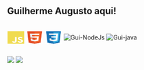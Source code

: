 ## Guilherme Augusto aqui!

<!-- <div align="center">
  <a href="https://github.com/GuilhermeAugustoSantana">
  <img height="180em" src="guilherme-augusto-santana-git-main-guilhermeaugustosantana.vercel.app
/api?username=GuilhermeAugustoSantana&show_icons=true&theme=tokyonight&include_all_commits=true&count_private=true"/>
  <img height="180em" src="https://guilherme-augusto-santana-git-main-guilhermeaugustosantana.vercel.app/api/top-langs/?username=GuilhermeAugustoSantana&layout=compact&langs_count=7&theme=tokyonight"/>
</div> -->

<div style="display: inline_block"><br>
  <img align="center" alt="Gui-Js" height="30" width="40" src="https://raw.githubusercontent.com/devicons/devicon/master/icons/javascript/javascript-plain.svg">
  <img align="center" alt="Gui-HTML" height="30" width="40" src="https://raw.githubusercontent.com/devicons/devicon/master/icons/html5/html5-original.svg">
  <img align="center" alt="Gui-CSS" height="30" width="40" src="https://raw.githubusercontent.com/devicons/devicon/master/icons/css3/css3-original.svg">
  <img align="center" alt="Gui-NodeJs" height="30" width="40" src="https://cdn.jsdelivr.net/gh/devicons/devicon/icons/nodejs/nodejs-original.svg">
  <img align="center" alt="Gui-java" height="30" width="40" src="https://cdn.jsdelivr.net/gh/devicons/devicon/icons/java/java-original.svg">
</div>

##

<div> 
  <a href = "mailto:guilherme09augustoadams@gmail.com"><img src="https://img.shields.io/badge/-Gmail-%23333?style=for-the-badge&logo=gmail&logoColor=white" target="_blank"></a>
  <a href="https://www.linkedin.com/in/guilherme-santana-67a425205" target="_blank"><img src="https://img.shields.io/badge/-LinkedIn-%230077B5?style=for-the-badge&logo=linkedin&logoColor=white" target="_blank"></a> 
</div>
